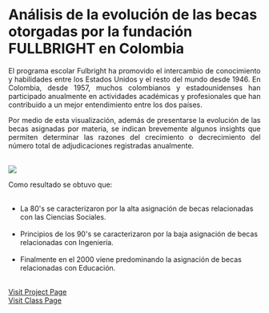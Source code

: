 # An&aacute;lisis de la evoluci&oacute;n de las becas otorgadas por la fundaci&oacute;n FULLBRIGHT en Colombia

<p align="justify">
El programa escolar Fulbright ha promovido el intercambio de conocimiento y habilidades entre los Estados Unidos y el resto del mundo desde 1946. En Colombia, desde 1957, muchos colombianos y estadounidenses han participado anualmente en actividades acad&eacute;micas y profesionales que han contribuido a un mejor entendimiento entre los dos pa&iacute;ses.
</p>
<p align="justify">
Por medio de esta visualizaci&oacute;n, adem&aacute;s de presentarse la evoluci&oacute;n de las becas asignadas por materia, se indican brevemente algunos insights que permiten determinar las razones del crecimiento o decrecimiento del n&uacute;mero total de adjudicaciones registradas anualmente.
</p>
</div>
<br>
<img src="https://arturopolo.github.io/evolucion-becas-fullbright-colombia.github.io/ImagenReadMe.jpg">
<br>
<p align="justify">Como resultado se obtuvo que:</p>
<ul>
    <li>La 80's se caracterizaron por la alta asignaci&oacute;n de becas relacionadas con las Ciencias Sociales.</li>
    <li>Principios de los 90's se caracterizaron por la baja asignaci&oacute;n de becas relacionadas con Ingenier&iacute;a.</li>
    <li>Finalmente en el 2000 viene predominando la asignaci&oacute;n de becas relacionadas con Educaci&oacute;n.</li>
</ul>
<br>
<a href="https://arturopolo.github.io/evolucion-becas-fullbright-colombia.github.io/">Visit Project Page</a>
<br>
<a href="http://johnguerra.co/classes/visual_analytics_fall_2017">Visit Class Page</a>
<br>
